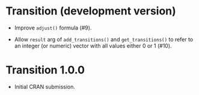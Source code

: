 # Transition (development version)

* Improve `adjust()` formula (#9).

* Allow `result` arg of `add_transitions()` and `get_transitions()` to refer to an integer (or numeric) vector with all values either 0 or 1 (#10).

# Transition 1.0.0

* Initial CRAN submission.
